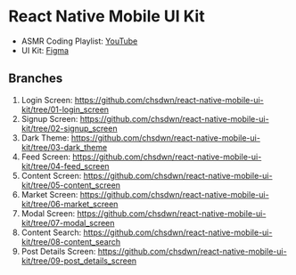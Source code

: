 # React Native Mobile UI Kit

- ASMR Coding Playlist: [YouTube](https://www.youtube.com/playlist?list=PL9qpDBrpv7Mo-I31P2tWerVOy8Wfw61_3
)
- UI Kit: [Figma](https://www.figma.com/file/yM6bakuSmEsIFcaYKKBLMg/Mobile-UI-kit-(Community))

## Branches

1. Login Screen: https://github.com/chsdwn/react-native-mobile-ui-kit/tree/01-login_screen
1. Signup Screen: https://github.com/chsdwn/react-native-mobile-ui-kit/tree/02-signup_screen
1. Dark Theme: https://github.com/chsdwn/react-native-mobile-ui-kit/tree/03-dark_theme
1. Feed Screen: https://github.com/chsdwn/react-native-mobile-ui-kit/tree/04-feed_screen
1. Content Screen: https://github.com/chsdwn/react-native-mobile-ui-kit/tree/05-content_screen
1. Market Screen: https://github.com/chsdwn/react-native-mobile-ui-kit/tree/06-market_screen
1. Modal Screen: https://github.com/chsdwn/react-native-mobile-ui-kit/tree/07-modal_screen
1. Content Search: https://github.com/chsdwn/react-native-mobile-ui-kit/tree/08-content_search
1. Post Details Screen: https://github.com/chsdwn/react-native-mobile-ui-kit/tree/09-post_details_screen
